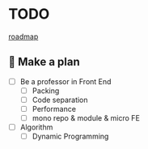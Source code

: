 # TODO

[roadmap](https://roadmap.sh/)

## 🍃 Make a plan

- [ ] Be a professor in Front End
  - [ ] Packing
  - [ ] Code separation
  - [ ] Performance
  - [ ] mono repo & module & micro FE

- [ ] Algorithm
  - [ ] Dynamic Programming
